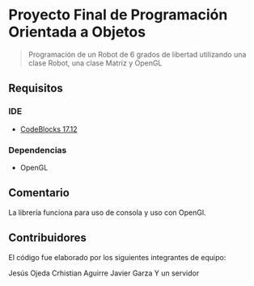 # Proyecto Final de Programación Orientada a Objetos

> Programación de un Robot de 6 grados de libertad utilizando una clase Robot, una clase Matriz y OpenGL

## Requisitos

### IDE

- [CodeBlocks 17.12](https://www.codeblocks.org/changelogs/)

### Dependencias

- OpenGL

## Comentario

La librería funciona para uso de consola y uso con OpenGl.

## Contribuidores

El código fue elaborado por los siguientes integrantes de equipo:

Jesús Ojeda
Crhistian Aguirre
Javier Garza
Y un servidor